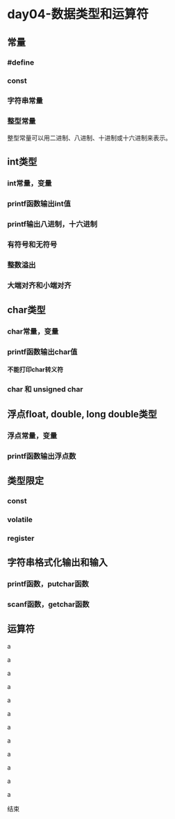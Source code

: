# day04-数据类型和运算符

## 常量
### #define
### const
### 字符串常量
### 整型常量
   整型常量可以用二进制、八进制、十进制或十六进制来表示。 


## int类型
### int常量，变量
### printf函数输出int值
### printf输出八进制，十六进制
### 有符号和无符号
### 整数溢出
### 大端对齐和小端对齐


## char类型
### char常量，变量
### printf函数输出char值
#### 不能打印char转义符
### char 和 unsigned char


## 浮点float, double, long double类型
### 浮点常量，变量
### printf函数输出浮点数


## 类型限定
### const
### volatile
### register


## 字符串格式化输出和输入
### printf函数，putchar函数
### scanf函数，getchar函数



## 运算符



























































a

a

a

a

a

a

a

a

a

a

a

a

结束

